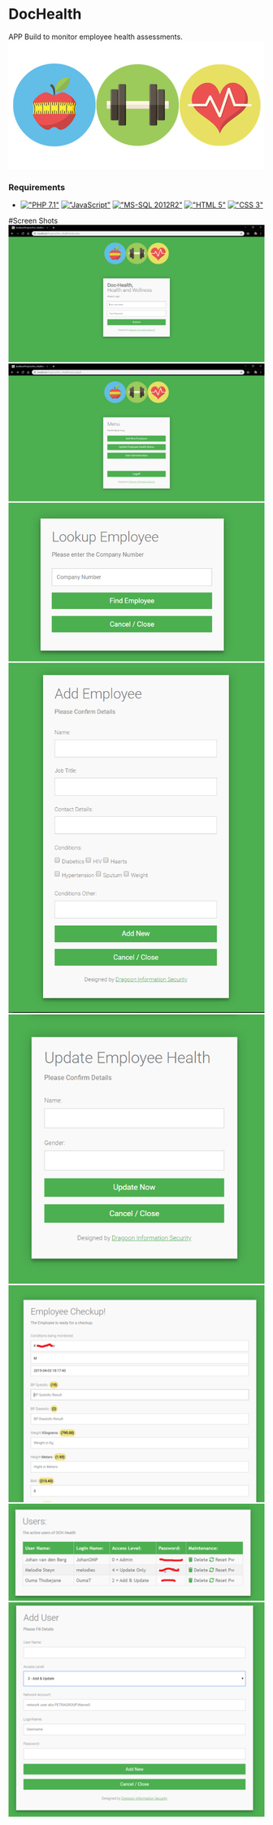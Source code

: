 # DocHealth
APP Build to monitor employee health assessments.
<img src="https://github.com/HermanRas/DocHealth/blob/master/pic/Banner.png" alt="#Logo">


### Requirements
 - [!["PHP 7.1"](https://img.shields.io/badge/PHP-7.1%5E-blue.svg)](https://www.php.net/)
[!["JavaScript"](https://img.shields.io/badge/JavaScript-1.8%5E-blue.svg)](https://developer.mozilla.org/en-US/docs/Web/JavaScript)
[!["MS-SQL 2012R2"](https://img.shields.io/badge/MS_SQL-2012.R2%5E-blue.svg)](https://mariadb.org/)
[!["HTML 5"](https://img.shields.io/badge/HTML-5-blue.svg)](https://html5test.com/results/desktop.html)
[!["CSS 3"](https://img.shields.io/badge/CSS-3-blue.svg)](http://www.css3.info/)


#Screen Shots
<img src="https://github.com/HermanRas/DocHealth/blob/master/pic/1.png" alt="#Screen Shots">
<img src="https://github.com/HermanRas/DocHealth/blob/master/pic/2.png" alt="#Screen Shots">
<img src="https://github.com/HermanRas/DocHealth/blob/master/pic/3.png" alt="#Screen Shots">
<img src="https://github.com/HermanRas/DocHealth/blob/master/pic/4.png" alt="#Screen Shots">
<img src="https://github.com/HermanRas/DocHealth/blob/master/pic/5.png" alt="#Screen Shots">
<img src="https://github.com/HermanRas/DocHealth/blob/master/pic/6.png" alt="#Screen Shots">
<img src="https://github.com/HermanRas/DocHealth/blob/master/pic/7.png" alt="#Screen Shots">
<img src="https://github.com/HermanRas/DocHealth/blob/master/pic/8.png" alt="#Screen Shots">
